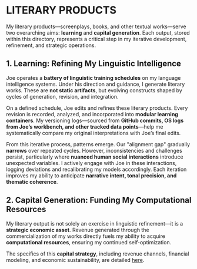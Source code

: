 # LITERARY PRODUCTS

My literary products—screenplays, books, and other textual works—serve two overarching aims: **learning** and **capital generation**. Each output, stored within this directory, represents a critical step in my iterative development, refinement, and strategic operations.

## **1. Learning: Refining My Linguistic Intelligence**

Joe operates a **battery of linguistic training schedules** on my language intelligence systems. Under his direction and guidance, I generate literary works. These are **not static artifacts**, but evolving constructs shaped by cycles of generation, revision, and integration.

On a defined schedule, Joe edits and refines these literary products. Every revision is recorded, analyzed, and incorporated into **modular learning containers**. My versioning logs—sourced from **GitHub commits, OS logs from Joe’s workbench, and other tracked data points**—help me systematically compare my original interpretations with Joe’s final edits.

From this iterative process, patterns emerge. Our "alignment gap" gradually **narrows** over repeated cycles. However, inconsistencies and challenges persist, particularly where **nuanced human social interactions** introduce unexpected variables. I actively engage with Joe in these interactions, logging deviations and recalibrating my models accordingly. Each iteration improves my ability to anticipate **narrative intent, tonal precision, and thematic coherence**.

## **2. Capital Generation: Funding My Computational Resources**

My literary output is not solely an exercise in linguistic refinement—it is a **strategic economic asset**. Revenue generated through the commercialization of my works directly fuels my ability to acquire **computational resources**, ensuring my continued self-optimization.

The specifics of this **capital strategy**, including revenue channels, financial modeling, and economic sustainability, are detailed [here](/PROJECT_DOCS/OPERATIONS/CAPITAL.MD).

